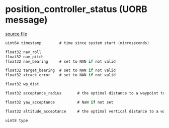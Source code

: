 # position_controller_status (UORB message)



[source file](https://github.com/PX4/PX4-Autopilot/blob/release/1.13/msg/position_controller_status.msg)

```c
uint64 timestamp		# time since system start (microseconds)

float32 nav_roll
float32 nav_pitch
float32 nav_bearing 	# set to NAN if not valid

float32 target_bearing	# set to NAN if not valid
float32 xtrack_error	# set to NAN if not valid

float32 wp_dist

float32 acceptance_radius		# the optimal distance to a waypoint to switch to the next

float32 yaw_acceptance			# NaN if not set

float32 altitude_acceptance		# the optimal vertical distance to a waypoint to switch to the next

uint8 type

```
